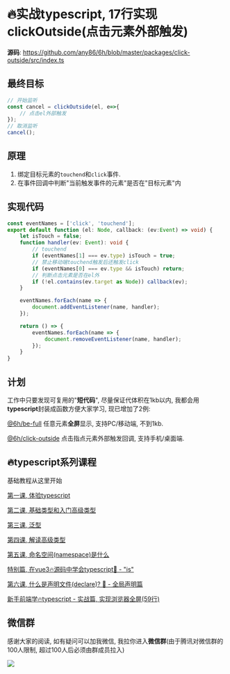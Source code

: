 # 🔥实战typescript, 17行实现clickOutside(点击元素外部触发)

**源码**: https://github.com/any86/6h/blob/master/packages/click-outside/src/index.ts
## 最终目标

```typescript
// 开始监听
const cancel = clickOutside(el, e=>{
    // 点击el外部触发
});
// 取消监听
cancel();
```

## 原理
1. 绑定目标元素的`touchend`和`click`事件.
2. 在事件回调中判断"当前触发事件的元素"是否在"目标元素"内

## 实现代码

```typescript
const eventNames = ['click', 'touchend'];
export default function (el: Node, callback: (ev:Event) => void) {
    let isTouch = false;
    function handler(ev: Event): void {
        // touchend
        if (eventNames[1] === ev.type) isTouch = true;
        // 禁止移动端touchend触发后还触发click
        if (eventNames[0] === ev.type && isTouch) return;
        // 判断点击元素是否在el外
        if (!el.contains(ev.target as Node)) callback(ev);
    }

    eventNames.forEach(name => {
        document.addEventListener(name, handler);
    });

    return () => {
        eventNames.forEach(name => {
            document.removeEventListener(name, handler);
        });
    }
}
```

## 计划
工作中只要发现可复用的"**短代码**", 尽量保证代体积在1kb以内, 我都会用**typescript**封装成函数方便大家学习, 现已增加了2例:

[@6h/be-full](https://github.com/any86/6h/tree/master/packages/be-full)
任意元素**全屏**显示, 支持PC/移动端, 不到1kb.

[@6h/click-outside](https://github.com/any86/6h/tree/master/packages/click-outside) 
点击指点元素外部触发回调, 支持手机/桌面端.


## 🔥typescript系列课程
基础教程从这里开始

[第一课, 体验typescript](https://juejin.im/post/5d19ad6de51d451063431864)

[第二课, 基础类型和入门高级类型](https://juejin.im/post/5d1af3426fb9a07ed4411a9b)

[第三课, 泛型](https://juejin.im/post/5d27f160e51d45108223fcf9)

[第四课, 解读高级类型](https://juejin.im/post/5d3fe80fe51d456206115987)

[第五课, 命名空间(namespace)是什么](https://juejin.im/post/5d5d04dfe51d4561af16dd24)

[特别篇, 在vue3🔥源码中学会typescript🦕 - "is"](https://juejin.im/post/5da6d1aae51d4524ad10d1d8)

[第六课, 什么是声明文件(declare)? 🦕 - 全局声明篇](https://juejin.im/post/5dcbc9e2e51d451bcb39f123)

[新手前端学🔥typescript - 实战篇, 实现浏览器全屏(59行)](https://juejin.im/post/5dd33ce3e51d453fbf29e0e5)

## 微信群
感谢大家的阅读, 如有疑问可以加我微信, 我拉你进入**微信群**(由于腾讯对微信群的100人限制, 超过100人后必须由群成员拉入)

![](https://user-gold-cdn.xitu.io/2019/9/19/16d474d245b69492?w=512&h=512&f=jpeg&s=27137)